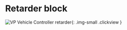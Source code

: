 # Retarder block

![VP Vehicle Controller retarder](/img/blocks/vpp-retarder-inspector.png){: .img-small .clickview }

